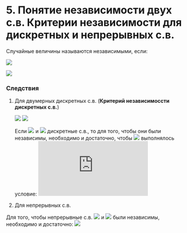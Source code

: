 # 5. Понятие независимости двух с.в. Критерии независимости для дискретных и непрерывных с.в.

Случайные величины называются независимыми, если:

![](https://latex.codecogs.com/svg.latex?\forall&space;x,&space;\forall&space;y&space;\Rightarrow&space;F_{\xi_1\xi_2}(x,y)=F_\xi_1(x)F_\xi_2(y))

![](https://latex.codecogs.com/svg.latex?F_\xi_1(x)=F_{\xi_1\xi_2}(x,&plus;\infty);&space;F_\xi_2(y)=F_{\xi_1\xi_2}(&plus;\infty,y))

### Следствия
1. Для двумерных дискретных с.в. (__Критерий независимоссти дискретных с.в.__)

   ![](https://latex.codecogs.com/svg.latex?\xi_1:x_1,x_2,&space;\dots,&space;x_i,&space;\dots)
   ![](https://latex.codecogs.com/svg.latex?\xi_2:y_1,y_2,&space;\dots,&space;y_j,&space;\dots)

   Если ![](https://latex.codecogs.com/svg.latex?\xi_1) и ![](https://latex.codecogs.com/svg.latex?\xi_2) дискретные с.в., то для того, чтобы они были независимы, необходимо и достаточно, чтобы ![](https://latex.codecogs.com/svg.latex?\forall&space;x_i&space;\in&space;\xi_1,\forall&space;y_j&space;\in&space;\xi_2) выполнялось условие:
   ![](https://latex.codecogs.com/svg.latex?%5Cleft%5C%7B%5Cbegin%7Bmatrix%7D%20P_%7Bij%7D%3DP%28%5Cxi_1%3Dx_i%2C%5Cxi_2%3Dy_j%29%3DP%28%5Cxi_1%3Dx_i%29P%28%5Cxi_2%3Dy_j%29%5C%5C%20%5Cforall%20x_i%2C%5Cforall%20y_j%20%5Cend%7Bmatrix%7D%5Cright.)
2. Для непрерывных с.в.

  Для того, чтобы непрерывные с.в. ![](https://latex.codecogs.com/svg.latex?\xi_1) и ![](https://latex.codecogs.com/svg.latex?\xi_2) были независимы, необходимо и достаточно:
  ![](https://latex.codecogs.com/svg.latex?\forall&space;x_i,\forall&space;y_j&space;\rightarrow&space;f_{\xi_1\xi_2}(x,y)=f_\xi_1(x)f_\xi_2(y))